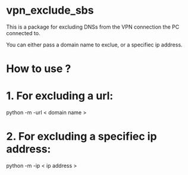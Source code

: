 # vpn_exclude_sbs

This is a package for excluding DNSs from the VPN connection the PC connected to.

You can either pass a domain name to exclue, or a specifiec ip address.

# How to use ?

# 1. For excluding a url:
python -m -url < domain name >

# 2. For excluding a specifiec ip address:
python -m -ip < ip address >



